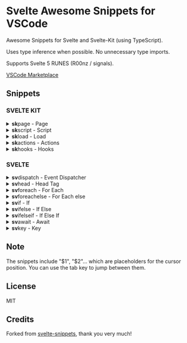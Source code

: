 # Svelte Awesome Snippets for VSCode

Awesome Snippets for Svelte and Svelte-Kit (using TypeScript).

Uses type inference when possible. No unnecessary type imports.

Supports Svelte 5 RUNES (R00nz / signals).

[VSCode Marketplace](https://marketplace.visualstudio.com/items?itemName=j13n.awesome-svelte-snippets)

## Snippets


### SVELTE KIT

<details>
<summary markdown="span"><b>sk</b>page -  Page</summary>

```ts
<script lang="ts">
   $0
</script>

$1
```
</details>
    

<details>
<summary markdown="span"><b>sk</b>script -  Script</summary>

```ts
<script lang="ts">
   export let data;
   $0
</script>
```
</details>
    

<details>
<summary markdown="span"><b>sk</b>load -  Load</summary>

```ts
export const load = async (${1:event}) => {
   $2
   return {
     $0
   };
};
```
</details>
    

<details>
<summary markdown="span"><b>sk</b>actions -  Actions</summary>

```ts
export const actions = {
   ${0:default}: async ({ $1 }) => {
     $2
   }
}
```
</details>
    

<details>
<summary markdown="span"><b>sk</b>hooks -  Hooks</summary>

```ts
export const handle = async ({ request, resolve }) => {
   $0
   return resolve(request);
};
```
</details>
    
    

### SVELTE

<details>
<summary markdown="span"><b>sv</b>dispatch -  Event Dispatcher</summary>

```ts
import { createEventDispatcher } from 'svelte';

const dispatch = createEventDispatcher<{ $1: $2}>()
$0
```
</details>
    

<details>
<summary markdown="span"><b>sv</b>head -  Head Tag</summary>

```ts
<svelte:head>
   $1
</svelte:head>
$0
```
</details>
    

<details>
<summary markdown="span"><b>sv</b>foreach -  For Each</summary>

```ts
{#each $1 as $2 ($3)}
   $0
{/each}
$0
```
</details>
    

<details>
<summary markdown="span"><b>sv</b>foreachelse -  For Each else</summary>

```ts
{#each $1 as $2 ($3)}
   $4
{:else}
   $5
{/each}
$0
```
</details>
    

<details>
<summary markdown="span"><b>sv</b>if -  If</summary>

```ts
{#if $1}
   $2
{/if}
$0
```
</details>
    

<details>
<summary markdown="span"><b>sv</b>ifelse -  If Else</summary>

```ts
{#if $1}
   $2
{:else}
   $3
{/if}
$0
```
</details>
    

<details>
<summary markdown="span"><b>sv</b>ifelseif -  If Else If</summary>

```ts
{#if $1}
   $2
{:else if $3}
   $4
{/if}
$0
```
</details>
    

<details>
<summary markdown="span"><b>sv</b>await -  Await</summary>

```ts
{#await $1}
   $2
{:then $3}
   $4
{/await}
$0
```
</details>
    

<details>
<summary markdown="span"><b>sv</b>key -  Key</summary>

```ts
{#key $1}
   $2
{/key}
$0
```
</details>
    
    

## Note

The snippets include "$1", "$2"... which are placeholders for the cursor position. You can use the tab key to jump between them.

## License

MIT

## Credits
Forked from [svelte-snippets](https://github.com/jakob-kruse/svelte-snippets), thank you very much!